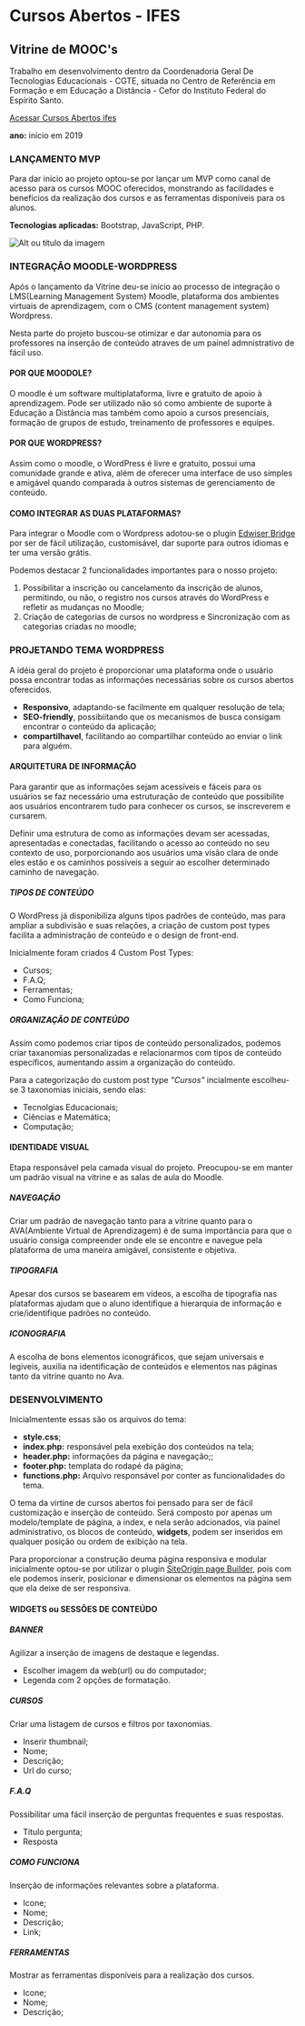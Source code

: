 # Cursos Abertos - IFES
## Vitrine de MOOC's
Trabalho em desenvolvimento dentro da Coordenadoria Geral De Tecnologias Educacionais - CGTE, situada no Centro de Referência em Formação e em Educação a Distância - Cefor do Instituto Federal do Espírito Santo.

[Acessar Cursos Abertos ifes](http://mooc.cefor.ifes.edu.br)

**ano:** início em 2019

### **LANÇAMENTO MVP**

Para dar início ao projeto optou-se por lançar um MVP como canal de acesso para os cursos MOOC oferecidos, monstrando as facilidades e benefícios da realização dos cursos e as ferramentas disponíveis para os alunos.

**Tecnologias aplicadas:** Bootstrap, JavaScript, PHP.

![Alt ou título da imagem](/vitrine_small.png)

### **INTEGRAÇÃO MOODLE-WORDPRESS**
Após o lançamento da Vitrine deu-se início ao processo de integração o LMS(Learning Management System) Moodle, plataforma dos ambientes virtuais de aprendizagem, com o CMS (content management system) Wordpress.

Nesta parte do projeto buscou-se otimizar e dar autonomia para os professores na inserção de conteúdo atraves de um painel admnistrativo de fácil uso.

#### POR QUE MOODOLE?
O moodle é um software multiplataforma, livre e gratuito de apoio à aprendizagem. Pode ser utilizado não só como ambiente de suporte à Educação a Distância mas também como apoio a cursos presenciais, formação de grupos de estudo, treinamento de professores e equipes.

#### POR QUE WORDPRESS?
Assim como o moodle, o WordPress é livre e gratuito, possui uma comunidade grande e ativa, além de oferecer uma interface de uso simples e amigável quando comparada à outros sistemas de gerenciamento de conteúdo.

#### COMO INTEGRAR AS DUAS PLATAFORMAS?
Para integrar o Moodle com o Wordpress adotou-se o plugin [Edwiser Bridge](https://edwiser.org/bridge/) por ser de fácil utilização, customisável, dar suporte para outros idiomas e ter uma versão grátis.

Podemos destacar 2 funcionalidades importantes para o nosso projeto:

1. Possibilitar a inscrição ou cancelamento da inscrição de alunos, permitindo, ou não, o registro nos cursos através do WordPress e refletir as mudanças no Moodle;
2. Criação de categorias de cursos no wordpress e Sincronização com as categorias criadas no moodle;

### **PROJETANDO TEMA WORDPRESS**
A idéia geral do projeto é proporcionar uma plataforma onde o usuário possa encontrar todas as informações necessárias sobre os cursos abertos oferecidos.

- **Responsivo**, adaptando-se facilmente em qualquer resolução de tela;
- **SEO-friendly**, possibiitando que os mecanismos de busca consigam encontrar o conteúdo da aplicação;
- **compartilhavel**, facilitando ao compartilhar conteúdo ao enviar o link para alguém.

#### ARQUITETURA DE INFORMAÇÃO
Para garantir que as informações sejam acessíveis e fáceis para os usuários se faz necessário uma estruturação de conteúdo que possibilite aos usuários encontrarem tudo para conhecer os cursos, se inscreverem e cursarem. 

Definir uma estrutura de como as informações devam ser acessadas, apresentadas e conectadas, facilitando o acesso ao conteúdo no seu contexto de uso, porporcionando aos usuários uma visão clara de onde eles estão e os caminhos possíveis a seguir ao escolher determinado caminho de navegação.

##### TIPOS DE CONTEÚDO
O WordPress já disponibiliza alguns tipos padrões de conteúdo, mas para ampliar a subdivisão e suas relações, a criação de custom post types facilita a administração de conteúdo e o design de front-end.

Inicialmente foram criados 4 Custom Post Types: 
- Cursos;
- F.A.Q;
- Ferramentas;
- Como Funciona;
	
##### ORGANIZAÇÃO DE CONTEÚDO
Assim como podemos criar tipos de conteúdo personalizados, podemos criar taxanomias personalizadas e relacionarmos com tipos de conteúdo específicos, aumentando assim a organização do conteúdo.

Para a categorização do custom post type *"Cursos"* incialmente escolheu-se 3 taxonomias iniciais, sendo elas:
- Tecnolgias Educacionais;
- Ciências e Matemática;
- Computação;

#### IDENTIDADE VISUAL
Etapa responsável pela camada visual do projeto. Preocupou-se em manter um padrão visual na vitrine e as salas de aula do Moodle.

##### NAVEGAÇÃO
Criar um padrão de navegação tanto para a vitrine quanto para o AVA(Ambiente Virtual de Aprendizagem) é de suma importância para que o usuário consiga compreender onde ele se encontre e navegue pela plataforma de uma maneira amigável, consistente e objetiva.

##### TIPOGRAFIA
Apesar dos cursos se basearem em vídeos, a escolha de tipografia nas plataformas ajudam que o aluno identifique a hierarquia de informação e crie/identifique padrões no conteúdo.

##### ICONOGRAFIA
A escolha de bons elementos iconográficos, que sejam universais e legiveis, auxilia na identificação de conteúdos e elementos nas páginas tanto da vitrine quanto no Ava.

### **DESENVOLVIMENTO**

Inicialmentente essas são os arquivos do tema:
- **style.css**;
- **index.php:** responsável pela exebição dos conteúdos na tela;
- **header.php:** informações da página e navegação;;
- **footer.php:** templata do rodapé da página;
- **functions.php:** Arquivo responsável por conter as funcionalidades do tema.

O tema da virtine de cursos abertos foi pensado para ser de fácil customização e inserção de conteúdo. Será composto por apenas um modelo/template de página, a index, e nela serão adcionados, via painel administrativo, os blocos de conteúdo, **widgets**, podem ser inseridos em qualquer posição ou ordem de exibição na tela. 

Para proporcionar a construção deuma página responsiva e modular inicialmente optou-se por utilizar o plugin [SiteOrigin page Builder](https://siteorigin.com/page-builder/), pois com ele podemos inserir, posicionar e dimensionar os elementos na página sem que ela deixe de ser responsiva.

#### WIDGETS ou SESSÕES DE CONTEÚDO
##### BANNER
Agilizar a inserção de imagens de destaque e legendas.
- Escolher imagem da web(url) ou do computador;
- Legenda com 2 opções de formatação.

##### CURSOS
Criar uma listagem de cursos e filtros por taxonomias.
- Inserir thumbnail;
- Nome;
- Descrição;
- Url do curso;

##### F.A.Q
Possibilitar uma fácil inserção de perguntas frequentes e suas respostas.
- Título pergunta;
- Resposta

##### COMO FUNCIONA
Inserção de informações relevantes sobre a plataforma.
- Icone;
- Nome;
- Descrição;
- Link;

##### FERRAMENTAS
Mostrar as ferramentas disponíveis para a realização dos cursos.
- Icone;
- Nome;
- Descrição;

                                                                                                                                                                                                                                                                                                                                                                                                                                                                                                                                                                                                                                                                                                                                                                                                                                                                                                                                                                                                                                                                                                                                                                                                                                                                                                                                                                                                                                                                       














